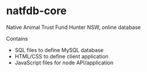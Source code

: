 # natfdb-core
Native Animal Trust Fund Hunter NSW, online database

Contains 
 - SQL files to define MySQL database
 - HTML/CSS to define client application
 - JavaScript files for node API/application
